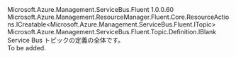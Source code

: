 <Type Name="IDefinition" FullName="Microsoft.Azure.Management.ServiceBus.Fluent.Topic.Definition.IDefinition">
  <TypeSignature Language="C#" Value="public interface IDefinition : Microsoft.Azure.Management.ResourceManager.Fluent.Core.ResourceActions.ICreatable&lt;Microsoft.Azure.Management.ServiceBus.Fluent.ITopic&gt;, Microsoft.Azure.Management.ServiceBus.Fluent.Topic.Definition.IBlank" />
  <TypeSignature Language="ILAsm" Value=".class public interface auto ansi abstract IDefinition implements class Microsoft.Azure.Management.ResourceManager.Fluent.Core.ResourceActions.ICreatable`1&lt;class Microsoft.Azure.Management.ServiceBus.Fluent.ITopic&gt;, class Microsoft.Azure.Management.ResourceManager.Fluent.Core.ResourceActions.IIndexable, class Microsoft.Azure.Management.ServiceBus.Fluent.Topic.Definition.IBlank, class Microsoft.Azure.Management.ServiceBus.Fluent.Topic.Definition.IWithAuthorizationRule, class Microsoft.Azure.Management.ServiceBus.Fluent.Topic.Definition.IWithCreate, class Microsoft.Azure.Management.ServiceBus.Fluent.Topic.Definition.IWithDefaultMessageTTL, class Microsoft.Azure.Management.ServiceBus.Fluent.Topic.Definition.IWithDeleteOnIdle, class Microsoft.Azure.Management.ServiceBus.Fluent.Topic.Definition.IWithDuplicateMessageDetection, class Microsoft.Azure.Management.ServiceBus.Fluent.Topic.Definition.IWithExpressMessage, class Microsoft.Azure.Management.ServiceBus.Fluent.Topic.Definition.IWithMessageBatching, class Microsoft.Azure.Management.ServiceBus.Fluent.Topic.Definition.IWithPartitioning, class Microsoft.Azure.Management.ServiceBus.Fluent.Topic.Definition.IWithSize, class Microsoft.Azure.Management.ServiceBus.Fluent.Topic.Definition.IWithSubscription" />
  <TypeSignature Language="DocId" Value="T:Microsoft.Azure.Management.ServiceBus.Fluent.Topic.Definition.IDefinition" />
  <TypeSignature Language="VB.NET" Value="Public Interface IDefinition&#xA;Implements IBlank, ICreatable(Of ITopic)" />
  <TypeSignature Language="F#" Value="type IDefinition = interface&#xA;    interface IBlank&#xA;    interface IWithCreate&#xA;    interface ICreatable&lt;ITopic&gt;&#xA;    interface IIndexable&#xA;    interface IWithSize&#xA;    interface IWithPartitioning&#xA;    interface IWithDeleteOnIdle&#xA;    interface IWithDefaultMessageTTL&#xA;    interface IWithExpressMessage&#xA;    interface IWithMessageBatching&#xA;    interface IWithDuplicateMessageDetection&#xA;    interface IWithSubscription&#xA;    interface IWithAuthorizationRule" />
  <AssemblyInfo>
    <AssemblyName>Microsoft.Azure.Management.ServiceBus.Fluent</AssemblyName>
    <AssemblyVersion>1.0.0.60</AssemblyVersion>
  </AssemblyInfo>
  <Interfaces>
    <Interface>
      <InterfaceName>Microsoft.Azure.Management.ResourceManager.Fluent.Core.ResourceActions.ICreatable&lt;Microsoft.Azure.Management.ServiceBus.Fluent.ITopic&gt;</InterfaceName>
    </Interface>
    <Interface>
      <InterfaceName>Microsoft.Azure.Management.ServiceBus.Fluent.Topic.Definition.IBlank</InterfaceName>
    </Interface>
  </Interfaces>
  <Docs>
    <summary>
            Service Bus トピックの定義の全体です。
            </summary>
    <remarks>To be added.</remarks>
  </Docs>
  <Members />
</Type>